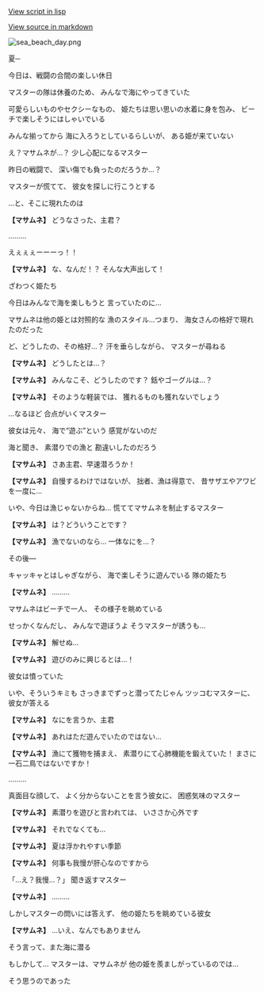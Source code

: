 [View script in lisp](../scripts/210012201.txt)

[View source in markdown](210012201.md)

![sea_beach_day.png](../images/backgrounds/sea_beach_day.png)

夏─

今日は、戦闘の合間の楽しい休日

マスターの隊は休養のため、
みんなで海にやってきていた

可愛らしいものやセクシーなもの、
姫たちは思い思いの水着に身を包み、
ビーチで楽しそうにはしゃいでいる

みんな揃ってから
海に入ろうとしているらしいが、
ある姫が来ていない

え？マサムネが…？
少し心配になるマスター

昨日の戦闘で、
深い傷でも負ったのだろうか…？

マスターが慌てて、
彼女を探しに行こうとする

…と、そこに現れたのは

**【マサムネ】**
どうなさった、主君？

………

えぇぇぇーーーっ！！

**【マサムネ】**
な、なんだ！？
そんな大声出して！

ざわつく姫たち

今日はみんなで海を楽しもうと
言っていたのに…

マサムネは他の姫とは対照的な
漁のスタイル…つまり、
海女さんの格好で現れたのだった

ど、どうしたの、その格好…？
汗を垂らしながら、
マスターが尋ねる

**【マサムネ】**
どうしたとは…？

**【マサムネ】**
みんなこそ、どうしたのです？
銛やゴーグルは…？

**【マサムネ】**
そのような軽装では、
獲れるものも獲れないでしょう

…なるほど
合点がいくマスター

彼女は元々、
海で“遊ぶ”という
感覚がないのだ

海と聞き、
素潜りでの漁と
勘違いしたのだろう

**【マサムネ】**
さあ主君、早速潜ろうか！

**【マサムネ】**
自慢するわけではないが、
拙者、漁は得意で、
昔サザエやアワビを一度に…

いや、今日は漁じゃないからね…
慌ててマサムネを制止するマスター

**【マサムネ】**
は？どういうことです？

**【マサムネ】**
漁でないのなら…
一体なにを…？

その後―

キャッキャとはしゃぎながら、
海で楽しそうに遊んでいる
隊の姫たち

**【マサムネ】**
………

マサムネはビーチで一人、
その様子を眺めている

せっかくなんだし、
みんなで遊ぼうよ
そうマスターが誘うも…

**【マサムネ】**
解せぬ…

**【マサムネ】**
遊びのみに興じるとは…！

彼女は憤っていた

いや、そういうキミも
さっきまでずっと潜ってたじゃん
ツッコむマスターに、彼女が答える

**【マサムネ】**
なにを言うか、主君

**【マサムネ】**
あれはただ遊んでいたのではない…

**【マサムネ】**
漁にて獲物を捕まえ、
素潜りにて心肺機能を鍛えていた！
まさに一石二鳥ではないですか！

………

真面目な顔して、
よく分からないことを言う彼女に、
困惑気味のマスター

**【マサムネ】**
素潜りを遊びと言われては、
いささか心外です

**【マサムネ】**
それでなくても…

**【マサムネ】**
夏は浮かれやすい季節

**【マサムネ】**
何事も我慢が肝心なのですから

「…え？我慢…？」
聞き返すマスター

**【マサムネ】**
………

しかしマスターの問いには答えず、
他の姫たちを眺めている彼女

**【マサムネ】**
…いえ、なんでもありません

そう言って、また海に潜る

もしかして…
マスターは、マサムネが
他の姫を羨ましがっているのでは…

そう思うのであった